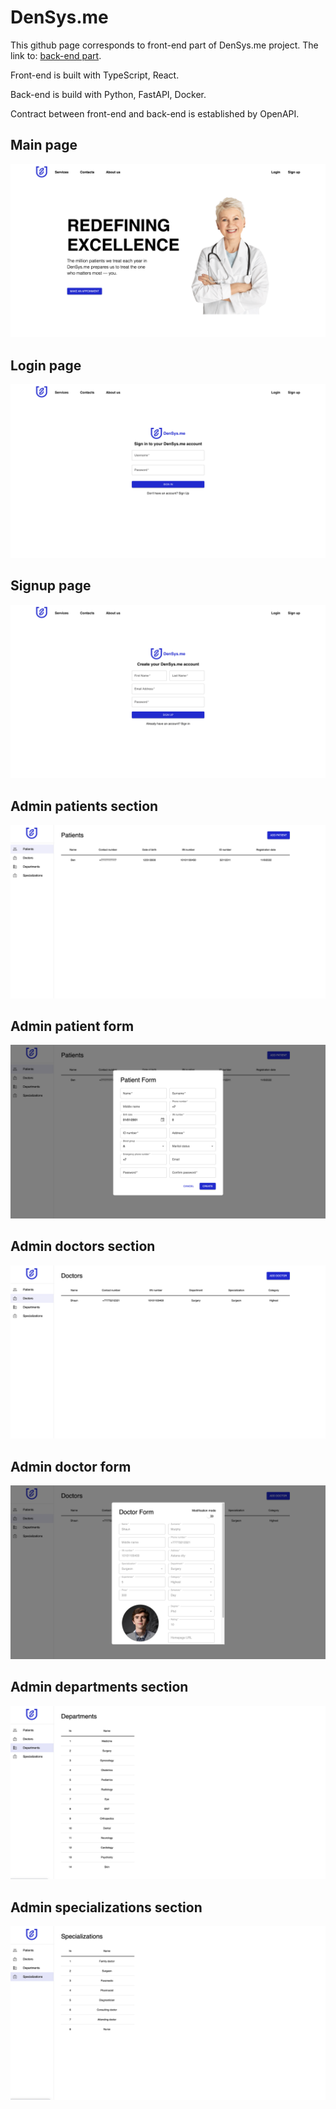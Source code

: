 # DenSys.me

This github page corresponds to front-end part of DenSys.me project.
The link to: [back-end part](https://gitlab.com/DaniilOr/sweauth).

Front-end is built with TypeScript, React.

Back-end is build with Python, FastAPI, Docker.

Contract between front-end and back-end is established by OpenAPI.

## Main page

![main page photo](/app_pictures/main-page.png)

## Login page

![main page photo](/app_pictures/login-page.png)

## Signup page

![main page photo](/app_pictures/signup-page.png)

## Admin patients section

![main page photo](/app_pictures/admin-patients-section.png)

## Admin patient form

![main page photo](/app_pictures/admin-patient-form.png)

## Admin doctors section

![main page photo](/app_pictures/admin-doctors-section.png)

## Admin doctor form

![main page photo](/app_pictures/admin-doctor-form.png)

## Admin departments section

![main page photo](/app_pictures/admin-departments-section.png)

## Admin specializations section

![main page photo](/app_pictures/admin-specializations-section.png)
